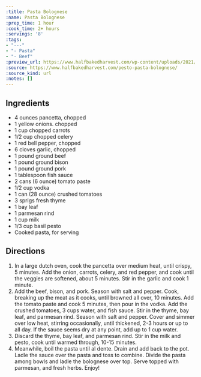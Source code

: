 ```yaml
---
:title: Pasta Bolognese
:name: Pasta Bolognese
:prep_time: 1 hour
:cook_time: 2+ hours
:servings: '8'
:tags:
- "---"
- "- Pasta"
- "- Beef"
:preview_url: https://www.halfbakedharvest.com/wp-content/uploads/2021/12/My-Familys-Favorite-Pesto-Pasta-Bolognese-5.jpg
:source: https://www.halfbakedharvest.com/pesto-pasta-bolognese/
:source_kind: url
:notes: []
---
```


## Ingredients
- 4 ounces pancetta, chopped
- 1  yellow onions. chopped
- 1 cup chopped carrots
- 1/2 cup chopped celery
- 1  red bell pepper, chopped
- 6 cloves garlic, chopped
- 1 pound ground beef
- 1 pound ground bison
- 1 pound ground pork
- 1 tablespoon fish sauce
- 2 cans (6 ounce) tomato paste
- 1/2 cup vodka
- 1 can (28 ounce) crushed tomatoes
- 3 sprigs fresh thyme
- 1  bay leaf
- 1  parmesan rind
- 1 cup milk
- 1/3 cup basil pesto
- Cooked pasta, for serving


## Directions
1. In a large dutch oven, cook the pancetta over medium heat, until crispy, 5 minutes. Add the onion, carrots, celery, and red pepper, and cook until the veggies are softened, about 5 minutes. Stir in the garlic and cook 1 minute.
2. Add the beef, bison, and pork. Season with salt and pepper. Cook, breaking up the meat as it cooks, until browned all over, 10 minutes. Add the tomato paste and cook 5 minutes, then pour in the vodka. Add the crushed tomatoes, 3 cups water, and fish sauce. Stir in the thyme, bay leaf, and parmesan rind. Season with salt and pepper. Cover and simmer over low heat, stirring occasionally, until thickened, 2-3 hours or up to all day. If the sauce seems dry at any point, add up to 1 cup water.
3. Discard the thyme, bay leaf, and parmesan rind. Stir in the milk and pesto, cook until warmed through, 10-15 minutes.
4. Meanwhile, boil the pasta until al dente. Drain and add back to the pot. Ladle the sauce over the pasta and toss to combine. Divide the pasta among bowls and ladle the bolognese over top. Serve topped with parmesan, and fresh herbs. Enjoy!
